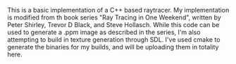 This is a basic implementation of a C++ based raytracer. My implementation is modified from th book series "Ray Tracing in One Weekend", written by Peter Shirley, Trevor D Black, and Steve Hollasch. While this code can be used to generate a .ppm image as described in the series, I'm also attempting to build in texture generation through SDL. I've used cmake to generate the binaries for my builds, and will be uploading them in totality here.